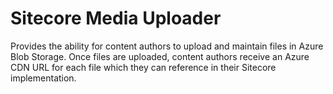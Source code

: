 # Sitecore Media Uploader
Provides the ability for content authors to upload and maintain files in Azure Blob Storage. Once files are uploaded, content authors receive an Azure CDN URL for each file which they can reference in their Sitecore implementation.
